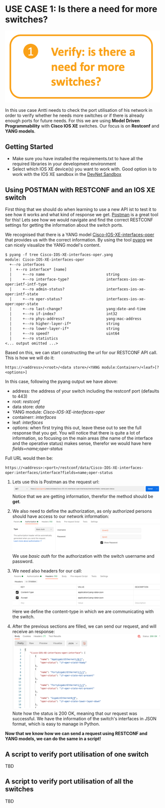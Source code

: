 # USE CASE 1: Is there a need for more switches?

![alt text](/images/port_utilisation.png "Port Utilisation use case")

In this use case Antti needs to check the port utilisation of his network in order to verify whether he needs more switches or if there is already enough ports for future needs. For this we are using **Model Driven Programmability** with **Cisco IOS XE** switches. Our focus is on **Restconf** and **YANG models**.

## Getting Started
- Make sure you have installed the requirements.txt to have all the required libraries in your development environment
- Select which IOS XE device(s) you want to work with. Good option is to work with the IOS XE sandbox in the [DevNet Sandbox](https://devnetsandbox.cisco.com/)

## Using POSTMAN with RESTCONF and an IOS XE switch

First thing that we should do when learning to use a new API ist to test it to see how it works and what kind of response we get. [Postman](https://www.postman.com/) is a great tool for this! Lets see how we would navigate and find the correct RESTCONF settings for getting the information about the switch ports.

We recognised that there is a YANG model [Cisco-IOS-XE-interfaces-oper](https://github.com/YangModels/yang/blob/master/vendor/cisco/xe/1741/Cisco-IOS-XE-interfaces-oper.yang) that provides us with the correct information. By using the tool [pyang](https://github.com/mbj4668/pyang) we can nicely visualize the YANG model's content.

```
$ pyang -f tree Cisco-IOS-XE-interfaces-oper.yang
module: Cisco-IOS-XE-interfaces-oper
  +--ro interfaces
  |  +--ro interface* [name]
  |     +--ro name                            string
  |     +--ro interface-type?                 interfaces-ios-xe-oper:ietf-intf-type
  |     +--ro admin-status?                   interfaces-ios-xe-oper:intf-state
  |     +--ro oper-status?                    interfaces-ios-xe-oper:oper-state
  |     +--ro last-change?                    yang:date-and-time
  |     +--ro if-index?                       int32
  |     +--ro phys-address?                   yang:mac-address
  |     +--ro higher-layer-if*                string
  |     +--ro lower-layer-if*                 string
  |     +--ro speed?                          uint64
  |     +--ro statistics
<... output omitted ...>
```

Based on this, we can start constructing the url for our RESTCONF API call. This is how we will do it:
```
https://<address>/<root>/<data store>/<YANG module:Container>/<leaf>[?<options>]
```

In this case, following the pyang output we have above:
- address: the address of your switch including the restconf port (defaults to 443)
- root: *restconf*
- data store: *data*
- YANG module: *Cisco-IOS-XE-interfaces-oper*
- containerr: *interfaces*
- leaf: *interfaces*
- options: when first trying this out, leave these out to see the full response that you get. You will notice that there is quite a lot of information, so focusing on the main areas (the name of the interface and the operative status) makes sense, therefor we would have here *fields=name;oper-status*

Full URL would then be:
```
https://<address>:<port>/restconf/data/Cisco-IOS-XE-interfaces-oper:interfaces/interface?fields=name;oper-status
```

1. Lets use this is Postman as the request url:
![alt text](images/postman_url.png "Postman URL")
Notice that we are getting information, therefor the method should be **get**.


2. We also need to define the authorization, as only authorized persons should have access to our network information:
![alt text](images/postman_auth.png "Postman authorization")
We use *basic auth* for the authorization with the switch username and password.


3. We need also headers for our call:
![alt text](images/postman_header.png "Postman headers")
Here we define the content-type in which we are communicating with the switch.


4. After the previous sections are filled, we can send our request, and will receive an response:
![alt text](images/postman_response.png "Postman response")
Note how the status is 200 OK, meaning that our request was successful. We have the information of the switch's interfaces in JSON format, which is easy to manage in Python.


**Now that we know how we can send a request using RESTCONF and YANG models, we can do the same in a script!**

## A script to verify port utilisation of one switch

TBD


## A script to verify port utilisation of all the switches

TBD